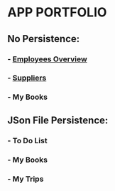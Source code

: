# APP PORTFOLIO

## No Persistence:
### - [Employees Overview](https://joaodipaola.github.io/teste)
### - [Suppliers](https://joaodipaola.github.io/suppliers)
### - My Books

## JSon File Persistence:
### - To Do List
### - My Books
### - My Trips
